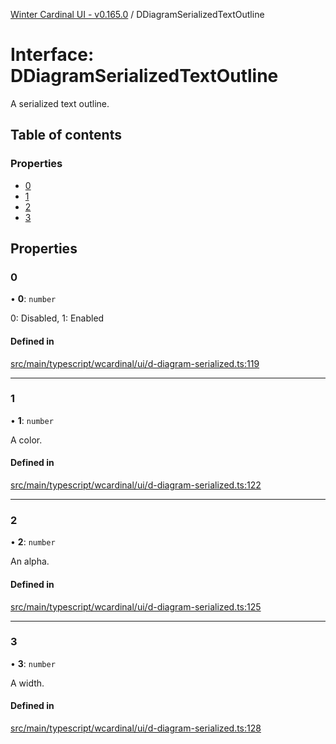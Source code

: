 [Winter Cardinal UI - v0.165.0](../index.md) / DDiagramSerializedTextOutline

# Interface: DDiagramSerializedTextOutline

A serialized text outline.

## Table of contents

### Properties

- [0](DDiagramSerializedTextOutline.md#0)
- [1](DDiagramSerializedTextOutline.md#1)
- [2](DDiagramSerializedTextOutline.md#2)
- [3](DDiagramSerializedTextOutline.md#3)

## Properties

### 0

• **0**: `number`

0: Disabled, 1: Enabled

#### Defined in

[src/main/typescript/wcardinal/ui/d-diagram-serialized.ts:119](https://github.com/winter-cardinal/winter-cardinal-ui/blob/v0.165.0/src/main/typescript/wcardinal/ui/d-diagram-serialized.ts#L119)

___

### 1

• **1**: `number`

A color.

#### Defined in

[src/main/typescript/wcardinal/ui/d-diagram-serialized.ts:122](https://github.com/winter-cardinal/winter-cardinal-ui/blob/v0.165.0/src/main/typescript/wcardinal/ui/d-diagram-serialized.ts#L122)

___

### 2

• **2**: `number`

An alpha.

#### Defined in

[src/main/typescript/wcardinal/ui/d-diagram-serialized.ts:125](https://github.com/winter-cardinal/winter-cardinal-ui/blob/v0.165.0/src/main/typescript/wcardinal/ui/d-diagram-serialized.ts#L125)

___

### 3

• **3**: `number`

A width.

#### Defined in

[src/main/typescript/wcardinal/ui/d-diagram-serialized.ts:128](https://github.com/winter-cardinal/winter-cardinal-ui/blob/v0.165.0/src/main/typescript/wcardinal/ui/d-diagram-serialized.ts#L128)
